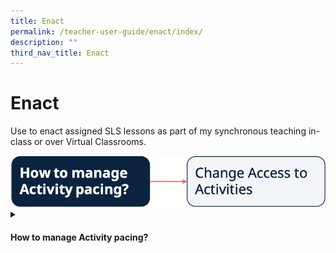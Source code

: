 ```yaml
---
title: Enact
permalink: /teacher-user-guide/enact/index/
description: ""
third_nav_title: Enact
---
```

<h1>Enact</h1>
<p>Use to enact assigned SLS lessons as part of my synchronous teaching in-class or over Virtual Classrooms.</p>
<img src="/images/2Teacher/Flow-Enact.png">

<details>
 <summary><h4>How to manage Activity pacing?</h4></summary>
<ul>
<li><a target="_blank" href="#">Change Access to Activities</a></li>
</ul>
</details>